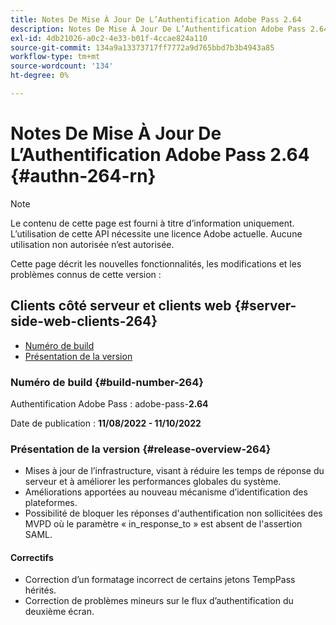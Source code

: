 ```yaml
---
title: Notes De Mise À Jour De L’Authentification Adobe Pass 2.64
description: Notes De Mise À Jour De L’Authentification Adobe Pass 2.64
exl-id: 4db21026-a0c2-4e33-b01f-4ccae824a110
source-git-commit: 134a9a13373717ff7772a9d765bbd7b3b4943a85
workflow-type: tm+mt
source-wordcount: '134'
ht-degree: 0%

---
```


# Notes De Mise À Jour De L’Authentification Adobe Pass 2.64 {#authn-264-rn}

>[!NOTE]
>
>Le contenu de cette page est fourni à titre d’information uniquement. L’utilisation de cette API nécessite une licence Adobe actuelle. Aucune utilisation non autorisée n’est autorisée.

Cette page décrit les nouvelles fonctionnalités, les modifications et les problèmes connus de cette version :

## Clients côté serveur et clients web {#server-side-web-clients-264}

* [Numéro de build](#build-number-264)
* [Présentation de la version](#release-overview-264)

### Numéro de build {#build-number-264}

Authentification Adobe Pass : adobe-pass-**2.64**

Date de publication : **11/08/2022 - 11/10/2022**

### Présentation de la version {#release-overview-264}

* Mises à jour de l’infrastructure, visant à réduire les temps de réponse du serveur et à améliorer les performances globales du système.
* Améliorations apportées au nouveau mécanisme d’identification des plateformes.
* Possibilité de bloquer les réponses d&#39;authentification non sollicitées des MVPD où le paramètre « in_response_to » est absent de l&#39;assertion SAML.

#### Correctifs

* Correction d’un formatage incorrect de certains jetons TempPass hérités.
* Correction de problèmes mineurs sur le flux d’authentification du deuxième écran.
